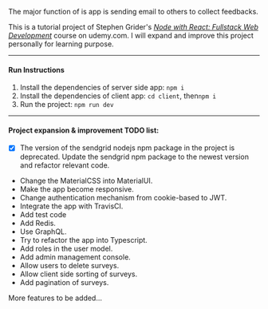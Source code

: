 The major function of is app is sending email to others to collect feedbacks.

This is a tutorial project of Stephen Grider's [*Node with React: Fullstack Web Development*](https://www.udemy.com/node-with-react-fullstack-web-development/) course on udemy.com. I will expand and improve this project personally for learning purpose.

---
#### Run Instructions

1. Install the dependencies of server side app: `npm i`
1. Install the dependencies of client app: `cd client`, then`npm i`
1. Run the project: `npm run dev`



---

#### Project expansion & improvement TODO list:

- [x] The version of the sendgrid nodejs npm package in the project is deprecated. Update the sendgrid npm package to the newest version and refactor relevant code.
- Change the MaterialCSS into MaterialUI. 
- Make the app become responsive.
- Change authentication mechanism from cookie-based to JWT.
- Integrate the app with TravisCI.
- Add test code
- Add Redis.
- Use GraphQL.
- Try to refactor the app into Typescript.
- Add roles in the user model.
- Add admin management console.
- Allow users to delete surveys.
- Allow client side sorting of surveys.
- Add pagination of surveys.

More features to be added...
